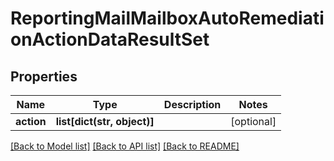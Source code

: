 # ReportingMailMailboxAutoRemediationActionDataResultSet

## Properties
Name | Type | Description | Notes
------------ | ------------- | ------------- | -------------
**action** | **list[dict(str, object)]** |  | [optional] 

[[Back to Model list]](../README.md#documentation-for-models) [[Back to API list]](../README.md#documentation-for-api-endpoints) [[Back to README]](../README.md)

